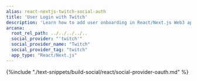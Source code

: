 ```yaml
---
alias: react-nextjs-twitch-social-auth
title: 'User Login with Twitch'
description: 'Learn how to add user onboarding in React/Next.js Web3 apps using custom login UI and Twitch as the social provider.'
arcana:
  root_rel_path: ../../../../..
  social_provider: "'twitch'"
  social_provider_name: "Twitch"
  social_provider_tag: "twitch"
  app_type: "React/Next.js"
---
```


{%include "./text-snippets/build-social/react/social-provider-oauth.md" %}